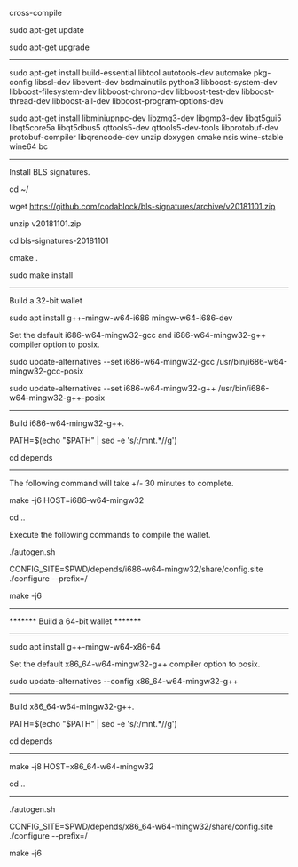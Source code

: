 cross-compile

sudo apt-get update

sudo apt-get upgrade


----------


sudo apt-get install build-essential libtool autotools-dev automake pkg-config libssl-dev libevent-dev bsdmainutils python3 libboost-system-dev libboost-filesystem-dev libboost-chrono-dev libboost-test-dev libboost-thread-dev libboost-all-dev libboost-program-options-dev

sudo apt-get install libminiupnpc-dev libzmq3-dev libgmp3-dev libqt5gui5 libqt5core5a libqt5dbus5 qttools5-dev qttools5-dev-tools libprotobuf-dev protobuf-compiler libqrencode-dev unzip doxygen cmake nsis wine-stable wine64 bc

----------

Install BLS signatures.

cd ~/

wget https://github.com/codablock/bls-signatures/archive/v20181101.zip

unzip v20181101.zip

cd bls-signatures-20181101

cmake .

sudo make install

----------

Build a 32-bit wallet


sudo apt install g++-mingw-w64-i686 mingw-w64-i686-dev

Set the default i686-w64-mingw32-gcc and i686-w64-mingw32-g++ compiler option to posix.

sudo update-alternatives --set i686-w64-mingw32-gcc /usr/bin/i686-w64-mingw32-gcc-posix

sudo update-alternatives --set i686-w64-mingw32-g++ /usr/bin/i686-w64-mingw32-g++-posix

----------

Build i686-w64-mingw32-g++.

PATH=$(echo "$PATH" | sed -e 's/:\/mnt.*//g')

cd depends


----------

The following command will take +/- 30 minutes to complete.

make -j6 HOST=i686-w64-mingw32

cd ..

Execute the following commands to compile the wallet.

./autogen.sh

CONFIG_SITE=$PWD/depends/i686-w64-mingw32/share/config.site ./configure --prefix=/

make -j6


----------

******* Build a 64-bit wallet *******


----------
sudo apt install g++-mingw-w64-x86-64

Set the default x86_64-w64-mingw32-g++ compiler option to posix.

sudo update-alternatives --config x86_64-w64-mingw32-g++

----------
Build x86_64-w64-mingw32-g++.

PATH=$(echo "$PATH" | sed -e 's/:\/mnt.*//g')

cd depends

----------

make -j8 HOST=x86_64-w64-mingw32

cd ..

----------

./autogen.sh

CONFIG_SITE=$PWD/depends/x86_64-w64-mingw32/share/config.site ./configure --prefix=/

make -j6